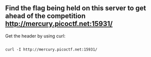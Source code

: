 ## Find the flag being held on this server to get ahead of the competition http://mercury.picoctf.net:15931/

Get the header by using curl:

```

curl -I http://mercury.picoctf.net:15931/

```

